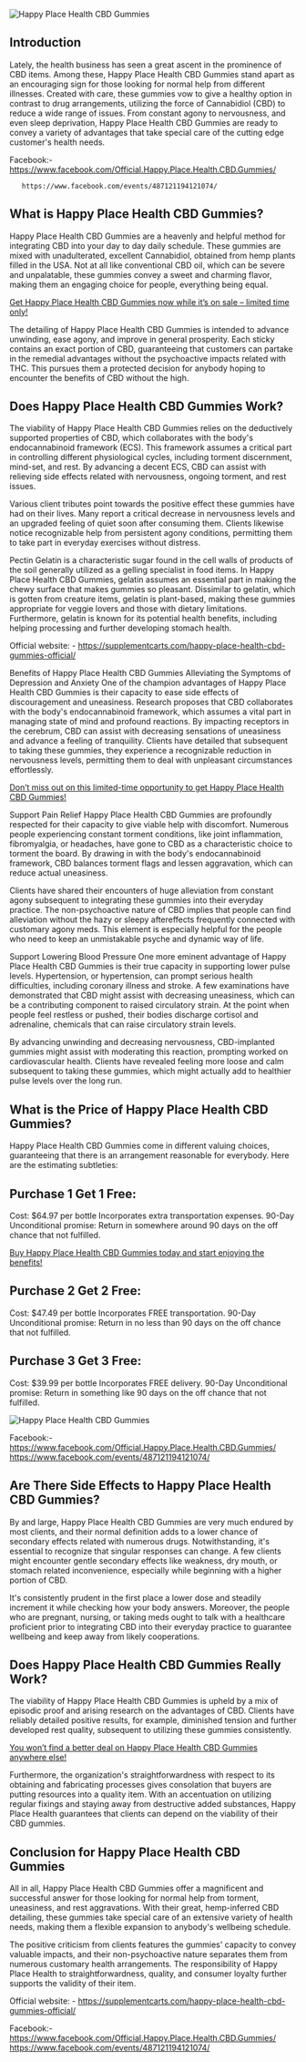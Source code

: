 
![Happy Place Health CBD Gummies](https://github.com/user-attachments/assets/8ce8f48b-b808-4d7e-b9b7-da71061a73e4)

## Introduction
Lately, the health business has seen a great ascent in the prominence of CBD items. Among these, Happy Place Health CBD Gummies stand apart as an encouraging sign for those looking for normal help from different illnesses. Created with care, these gummies vow to give a healthy option in contrast to drug arrangements, utilizing the force of Cannabidiol (CBD) to reduce a wide range of issues. From constant agony to nervousness, and even sleep deprivation, Happy Place Health CBD Gummies are ready to convey a variety of advantages that take special care of the cutting edge customer's health needs.

Facebook:-
[https://www.facebook.com/Official.Happy.Place.Health.CBD.Gummies/
]()

       https://www.facebook.com/events/487121194121074/

## What is Happy Place Health CBD Gummies?
Happy Place Health CBD Gummies are a heavenly and helpful method for integrating CBD into your day to day daily schedule. These gummies are mixed with unadulterated, excellent Cannabidiol, obtained from hemp plants filled in the USA. Not at all like conventional CBD oil, which can be severe and unpalatable, these gummies convey a sweet and charming flavor, making them an engaging choice for people, everything being equal.

[Get Happy Place Health CBD Gummies now while it’s on sale – limited time only!](https://supplementcarts.com/happy-place-health-cbd-gummies-official/)

The detailing of Happy Place Health CBD Gummies is intended to advance unwinding, ease agony, and improve in general prosperity. Each sticky contains an exact portion of CBD, guaranteeing that customers can partake in the remedial advantages without the psychoactive impacts related with THC. This pursues them a protected decision for anybody hoping to encounter the benefits of CBD without the high.

## Does Happy Place Health CBD Gummies Work?
The viability of Happy Place Health CBD Gummies relies on the deductively supported properties of CBD, which collaborates with the body's endocannabinoid framework (ECS). This framework assumes a critical part in controlling different physiological cycles, including torment discernment, mind-set, and rest. By advancing a decent ECS, CBD can assist with relieving side effects related with nervousness, ongoing torment, and rest issues.

Various client tributes point towards the positive effect these gummies have had on their lives. Many report a critical decrease in nervousness levels and an upgraded feeling of quiet soon after consuming them. Clients likewise notice recognizable help from persistent agony conditions, permitting them to take part in everyday exercises without distress.

Pectin
Gelatin is a characteristic sugar found in the cell walls of products of the soil generally utilized as a gelling specialist in food items. In Happy Place Health CBD Gummies, gelatin assumes an essential part in making the chewy surface that makes gummies so pleasant. Dissimilar to gelatin, which is gotten from creature items, gelatin is plant-based, making these gummies appropriate for veggie lovers and those with dietary limitations. Furthermore, gelatin is known for its potential health benefits, including helping processing and further developing stomach health.

Official website: - https://supplementcarts.com/happy-place-health-cbd-gummies-official/

Benefits of Happy Place Health CBD Gummies
Alleviating the Symptoms of Depression and Anxiety
One of the champion advantages of Happy Place Health CBD Gummies is their capacity to ease side effects of discouragement and uneasiness. Research proposes that CBD collaborates with the body's endocannabinoid framework, which assumes a vital part in managing state of mind and profound reactions. By impacting receptors in the cerebrum, CBD can assist with decreasing sensations of uneasiness and advance a feeling of tranquility. Clients have detailed that subsequent to taking these gummies, they experience a recognizable reduction in nervousness levels, permitting them to deal with unpleasant circumstances effortlessly.

[Don’t miss out on this limited-time opportunity to get Happy Place Health CBD Gummies!](https://supplementcarts.com/happy-place-health-cbd-gummies-official/)

Support Pain Relief
Happy Place Health CBD Gummies are profoundly respected for their capacity to give viable help with discomfort. Numerous people experiencing constant torment conditions, like joint inflammation, fibromyalgia, or headaches, have gone to CBD as a characteristic choice to torment the board. By drawing in with the body's endocannabinoid framework, CBD balances torment flags and lessen aggravation, which can reduce actual uneasiness.

Clients have shared their encounters of huge alleviation from constant agony subsequent to integrating these gummies into their everyday practice. The non-psychoactive nature of CBD implies that people can find alleviation without the hazy or sleepy aftereffects frequently connected with customary agony meds. This element is especially helpful for the people who need to keep an unmistakable psyche and dynamic way of life.

Support Lowering Blood Pressure
One more eminent advantage of Happy Place Health CBD Gummies is their true capacity in supporting lower pulse levels. Hypertension, or hypertension, can prompt serious health difficulties, including coronary illness and stroke. A few examinations have demonstrated that CBD might assist with decreasing uneasiness, which can be a contributing component to raised circulatory strain. At the point when people feel restless or pushed, their bodies discharge cortisol and adrenaline, chemicals that can raise circulatory strain levels.

By advancing unwinding and decreasing nervousness, CBD-implanted gummies might assist with moderating this reaction, prompting worked on cardiovascular health. Clients have revealed feeling more loose and calm subsequent to taking these gummies, which might actually add to healthier pulse levels over the long run.



## What is the Price of Happy Place Health CBD Gummies?
Happy Place Health CBD Gummies come in different valuing choices, guaranteeing that there is an arrangement reasonable for everybody. Here are the estimating subtleties:

## Purchase 1 Get 1 Free:
Cost: $64.97 per bottle
Incorporates extra transportation expenses.
90-Day Unconditional promise: Return in somewhere around 90 days on the off chance that not fulfilled.

[Buy Happy Place Health CBD Gummies today and start enjoying the benefits!](https://supplementcarts.com/happy-place-health-cbd-gummies-official/)

## Purchase 2 Get 2 Free:
Cost: $47.49 per bottle
Incorporates FREE transportation.
90-Day Unconditional promise: Return in no less than 90 days on the off chance that not fulfilled.

## Purchase 3 Get 3 Free:
Cost: $39.99 per bottle
Incorporates FREE delivery.
90-Day Unconditional promise: Return in something like 90 days on the off chance that not fulfilled.

![Happy Place Health CBD Gummies](https://github.com/user-attachments/assets/f6762a2b-ac5f-4672-b36c-5d2fcbf4a0ec)

Facebook:-
https://www.facebook.com/Official.Happy.Place.Health.CBD.Gummies/
        https://www.facebook.com/events/487121194121074/


## Are There Side Effects to Happy Place Health CBD Gummies?
By and large, Happy Place Health CBD Gummies are very much endured by most clients, and their normal definition adds to a lower chance of secondary effects related with numerous drugs. Notwithstanding, it's essential to recognize that singular responses can change. A few clients might encounter gentle secondary effects like weakness, dry mouth, or stomach related inconvenience, especially while beginning with a higher portion of CBD.

It's consistently prudent in the first place a lower dose and steadily increment it while checking how your body answers. Moreover, the people who are pregnant, nursing, or taking meds ought to talk with a healthcare proficient prior to integrating CBD into their everyday practice to guarantee wellbeing and keep away from likely cooperations.

## Does Happy Place Health CBD Gummies Really Work?
The viability of Happy Place Health CBD Gummies is upheld by a mix of episodic proof and arising research on the advantages of CBD. Clients have reliably detailed positive results, for example, diminished tension and further developed rest quality, subsequent to utilizing these gummies consistently.

[You won’t find a better deal on Happy Place Health CBD Gummies anywhere else!](https://supplementcarts.com/happy-place-health-cbd-gummies-official/)

Furthermore, the organization's straightforwardness with respect to its obtaining and fabricating processes gives consolation that buyers are putting resources into a quality item. With an accentuation on utilizing regular fixings and staying away from destructive added substances, Happy Place Health guarantees that clients can depend on the viability of their CBD gummies.

## Conclusion for Happy Place Health CBD Gummies
All in all, Happy Place Health CBD Gummies offer a magnificent and successful answer for those looking for normal help from torment, uneasiness, and rest aggravations. With their great, hemp-inferred CBD detailing, these gummies take special care of an extensive variety of health needs, making them a flexible expansion to anybody's wellbeing schedule.

The positive criticism from clients features the gummies' capacity to convey valuable impacts, and their non-psychoactive nature separates them from numerous customary health arrangements. The responsibility of Happy Place Health to straightforwardness, quality, and consumer loyalty further supports the validity of their item.

Official website: - https://supplementcarts.com/happy-place-health-cbd-gummies-official/

Facebook:-
https://www.facebook.com/Official.Happy.Place.Health.CBD.Gummies/
https://www.facebook.com/events/487121194121074/

